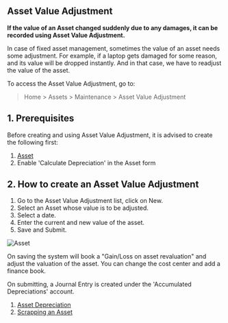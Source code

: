 ## Asset Value Adjustment

**If the value of an Asset changed suddenly due to any damages, it can be recorded using Asset Value Adjustment.**

In case of fixed asset management, sometimes the value of an asset needs some adjustment. For example, if a laptop gets damaged for some reason, and its value will be dropped instantly. And in that case, we have to readjust the value of the asset.

To access the Asset Value Adjustment, go to:

> Home > Assets > Maintenance > Asset Value Adjustment

## 1\. Prerequisites

Before creating and using Asset Value Adjustment, it is advised to create the following first:

1.  [Asset](https://docs.erpnext.com/docs/v13/user/manual/en/asset/asset)
2.  Enable 'Calculate Depreciation' in the Asset form

## 2\. How to create an Asset Value Adjustment

1.  Go to the Asset Value Adjustment list, click on New.
2.  Select an Asset whose value is to be adjusted.
3.  Select a date.
4.  Enter the current and new value of the asset.
5.  Save and Submit.

![Asset](https://docs.erpnext.com/files/asset-value-adjustment.png)

On saving the system will book a "Gain/Loss on asset revaluation" and adjust the valuation of the asset. You can change the cost center and add a finance book.

On submitting, a Journal Entry is created under the 'Accumulated Depreciations' account.

1.  [Asset Depreciation](https://docs.erpnext.com/docs/v13/user/manual/en/asset/asset-depreciation)
2.  [Scrapping an Asset](https://docs.erpnext.com/docs/v13/user/manual/en/asset/scrapping-an-asset)